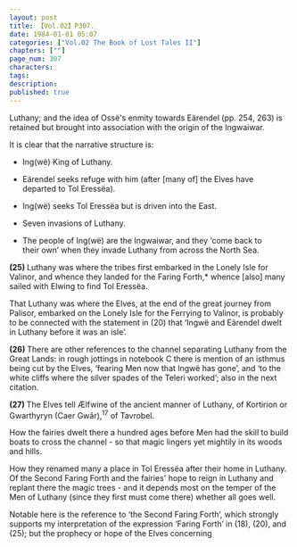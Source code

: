 ```yaml
---
layout: post
title: 【Vol.02】P307.
date: 1984-01-01 05:07
categories: ["Vol.02 The Book of Lost Tales II"]
chapters: [""]
page_num: 307
characters: 
tags: 
description: 
published: true
---
```


<p style="text-indent: 0;">
Luthany; and the idea of Ossë's enmity towards Eärendel (pp. 254, 263) is retained but brought into association with the origin of the Ingwaiwar.
</p>

It is clear that the narrative structure is:

-   Ing(wë) King of Luthany.

-   Eärendel seeks refuge with him (after [many of] the Elves have<BR>departed to Tol Eressëa).

-   Ing(wë) seeks Tol Eressëa but is driven into the East.

-   Seven invasions of Luthany.

-   The people of Ing(wë) are the Ingwaiwar, and they ‘come back to<BR>their own’ when they invade Luthany from across the North Sea.

<B>(25)   </B>Luthany was where the tribes first embarked in the Lonely Isle for Valinor, and whence they landed for the Faring Forth,\* whence [also] many sailed with Elwing to find Tol Eressëa.

That Luthany was where the Elves, at the end of the great journey from Palisor, embarked on the Lonely Isle for the Ferrying to Valinor, is probably to be connected with the statement in (20) that ‘Ingwë and Eärendel dwelt in Luthany before it was an isle’.

<B>(26) </B>There are other references to the channel separating Luthany from the Great Lands: in rough jottings in notebook C there is mention of an isthmus being cut by the Elves, ‘fearing Men now that Ingwë has gone’, and ‘to the white cliffs where the silver spades of the Teleri worked’; also in the next citation.

<B>(27)   </B>The Elves tell Ælfwine of the ancient manner of Luthany, of Kortirion or Gwarthyryn (Caer Gwâr),<SUP>17</SUP> of Tavrobel.

How the fairies dwelt there a hundred ages before Men had the skill to build boats to cross the channel - so that magic lingers yet mightily in its woods and hills.

How they renamed many a place in Tol Eressëa after their home in Luthany. Of the Second Faring Forth and the fairies' hope to reign in Luthany and replant there the magic trees - and it depends most on the temper of the Men of Luthany (since they first must come there) whether all goes well.

Notable here is the reference to ‘the Second Faring Forth’, which strongly supports my interpretation of the expression ‘Faring Forth’ in (18), (20), and (25); but the prophecy or hope of the Elves concerning

